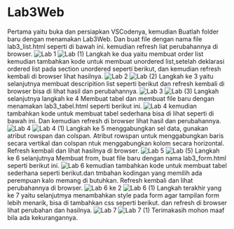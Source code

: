 # Lab3Web
Pertama yaitu buka dan persiapkan VSCodenya, kemudian Buatlah folder baru dengan menamakan Lab3Web. Dan buat file dengan nama file lab3_list.html seperti di bawah ini. kemudian refresh liat perubahannya di browser.
![Lab 1](https://user-images.githubusercontent.com/56400200/114493572-fc53ed80-9c44-11eb-8160-1a8c0a26ba8a.PNG) 
![Lab (1)](https://user-images.githubusercontent.com/56400200/114494855-4047f200-9c47-11eb-8ef6-c31a4d5bb127.PNG)
Langkah ke dua yaitu membuat order list kemudian tambahkan kode untuk membuat unordered list,setelah deklarasi ordered list pada section unordered seperti berikut, dan kemudian refresh kembali di browser lihat hasilnya.
![Lab 2](https://user-images.githubusercontent.com/56400200/114495498-5f934f00-9c48-11eb-9043-5154bf3dfc89.PNG)
![Lab (2)](https://user-images.githubusercontent.com/56400200/114497193-c403dd80-9c4b-11eb-9b84-d40e470f8702.PNG)
Langkah ke 3 yaitu selanjutnya membuat descripition list seperti berikut dan refresh kembali di browser bisa di lihat hasil dan perubahannya.
![Lab 3](https://user-images.githubusercontent.com/56400200/114497336-1513d180-9c4c-11eb-9e2a-24e75843ac3f.PNG)
![Lab (3)](https://user-images.githubusercontent.com/56400200/114497717-f104c000-9c4c-11eb-8b94-a17da2168258.PNG)
Langkah selanjutnya langkah ke 4 Membuat tabel dan membuat file baru dengan menamakan lab3_tabel.html seperti berikut ini.
![Lab 4](https://user-images.githubusercontent.com/56400200/114498904-36c28800-9c4f-11eb-8de3-9658facf36c1.PNG)
kemudian tambahkan kode untuk membuat tabel sederhana bisa di lihat seperti di bawah ini. Dan kemudian refresh di browser lihat hasil dan perubahannya.
![Lab 4](https://user-images.githubusercontent.com/56400200/114498904-36c28800-9c4f-11eb-8de3-9658facf36c1.PNG)
![Lab 4 (1)](https://user-images.githubusercontent.com/56400200/114499443-4bebe680-9c50-11eb-96af-c4a3f58975bd.PNG)
Langkah ke 5 menggabungkan sel data, gunakan atribut rowspan dan colspan. Atribut rowspan untuk menggabungkan baris secara vertikal dan colspan ntuk menggabungkan kolom secara horizontal. Refresh kembali dan lihat hasilnya di browser.
![Lab 5](https://user-images.githubusercontent.com/56400200/114500083-991c8800-9c51-11eb-9a2e-f5b30a545cbb.PNG)
![Lab (5)](https://user-images.githubusercontent.com/56400200/114500313-f7e20180-9c51-11eb-81cb-e50fd8a5953a.PNG)
Langkah ke 6 selanjutnya Membuat from, buat file baru dengan nama lab3_form.html seperti berikut ini.
![Lab 6](https://user-images.githubusercontent.com/56400200/114500534-6921b480-9c52-11eb-95fe-22d5135cab15.PNG)
kemudian tambahkan kode untuk membuat tabel sederhana seperti berikut.dan tmbahan kodingan yang memilih ada perempuan kalo memang di butuhkan. Refresh kembali dan lihat perubahannya di browser.
![Lab 6 ke 2](https://user-images.githubusercontent.com/56400200/114501071-77240500-9c53-11eb-81ae-54b83f2d86af.PNG)
![Lab 6 (1)](https://user-images.githubusercontent.com/56400200/114501672-a424e780-9c54-11eb-8209-096490958630.PNG)
Langkah terakhir yang ke 7 yaitu selanjutmya menambahkan style pada form agar tampilan form lebih menarik, bisa di tambahkan css seperti berikut. dan refresh di browser lihat perubahan dan hasilnya.
![Lab 7](https://user-images.githubusercontent.com/56400200/114502616-47c2c780-9c56-11eb-985d-c8f2c0153c20.PNG)
![Lab 7 (1)](https://user-images.githubusercontent.com/56400200/114503524-a76da280-9c57-11eb-8944-3971b1bc11a3.PNG)
Terimakasih mohon maaf bila ada kekurangannya.
